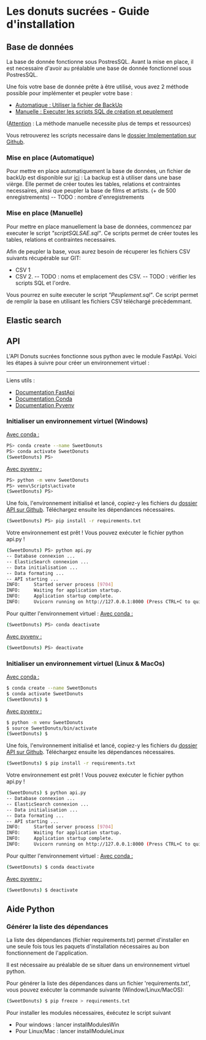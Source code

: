 
# **Les donuts sucrées - Guide d'installation**

## Base de données
La base de donnée fonctionne sous PostresSQL.
Avant la mise en place, il est necessaire d'avoir au préalable une base de donnée fonctionnel sous PostresSQL.


Une fois votre base de donnée prête à être utilisé, vous avez 2 méthode possible pour implémenter et peupler votre base :
- [<u>Automatique</u> : Utiliser la fichier de BackUp](#mise-en-place-automatique) 
- [<u>Manuelle</u> : Executer les scripts SQL de création et peuplement](#mise-en-place-manuelle)

(<u>Attention</u> : La méthode manuelle necessite plus de temps et ressources)

Vous retrouverez les scripts necessaire dans le [dossier Implementation sur Github](https://github.com/8Paprika5/API_RecommandationSys/tree/main/Implementation).


### Mise en place (Automatique)
Pour mettre en place automatiquement la base de données, un fichier de backUp est disponible sur [ici](https://drive.google.com/file/d/1qumphe1AGi2yokk4-T1NRhx8MqgGMXOz/view?usp=drive_link) : 
La backup est à utiliser dans une base vièrge. Elle permet de créer toutes les tables, relations et contraintes necessaires, ainsi que peupler la base de films et artists. (+ de 500 enregistrements)
-- TODO : nombre d'enregistrements


### Mise en place (Manuelle)
Pour mettre en place manuellement la base de données, commencez par executer le script _"scriptSQLSAE.sql"_. Ce scripts permet de créer toutes les tables, relations et contraintes necessaires.

Afin de peupler la base, vous aurez besoin de récuperer les fichiers CSV suivants récupérable sur GIT: 
- CSV 1
- CSV 2.
-- TODO : noms et emplacement des CSV.
-- TODO : vérifier les scripts SQL et l'ordre.

Vous pourrez en suite executer le script _"Peuplement.sql"_. Ce script permet de remplir la base en utilisant les fichiers CSV téléchargé précèdemmant.



## Elastic search

## API
L'API Donuts sucrées fonctionne sous python avec le module FastApi. Voici les étapes à suivre pour créer un environnement virtuel :

---

Liens utils :
- [Documentation FastApi](https://fastapi.tiangolo.com/)
- [Documentation Conda](https://conda.io/projects/conda/en/latest/user-guide/getting-started.html)
- [Documentation Pyvenv](https://docs.python.org/fr/3/library/venv.html)

### Initialiser un environnement virtuel (Windows)
<u>Avec conda :</u>
```sh
PS> conda create --name SweetDonuts
PS> conda activate SweetDonuts
(SweetDonuts) PS>
```

<u>Avec pyvenv :</u>
```sh
PS> python -m venv SweetDonuts
PS> venv\Scripts\activate
(SweetDonuts) PS>
```

Une fois, l'environnement initialisé et lancé, copiez-y les fichiers du [dossier API sur Github](https://github.com/8Paprika5/API_RecommandationSys/tree/main/API). Téléchargez ensuite les dépendances nécessaires.

```sh
(SweetDonuts) PS> pip install -r requirements.txt
```

Votre environnement est prêt ! Vous pouvez exécuter le fichier python api.py !
```sh
(SweetDonuts) PS> python api.py
-- Database connexion ...
-- ElasticSearch connexion ...
-- Data initialisation ...
-- Data formating ...
-- API starting ...
INFO:     Started server process [9704]
INFO:     Waiting for application startup.
INFO:     Application startup complete.
INFO:     Uvicorn running on http://127.0.0.1:8000 (Press CTRL+C to quit)
```

Pour quitter l'environnement virtuel : 
<u>Avec conda :</u>
```sh
(SweetDonuts) PS> conda deactivate
```

<u>Avec pyvenv :</u>
```sh
(SweetDonuts) PS> deactivate
```



### Initialiser un environnement virtuel (Linux & MacOs)
<u>Avec conda :</u>

```sh
$ conda create --name SweetDonuts
$ conda activate SweetDonuts
(SweetDonuts) $
```

<u>Avec pyvenv :</u>

```sh
$ python -m venv SweetDonuts
$ source SweetDonuts/bin/activate
(SweetDonuts) $
```

Une fois, l'environnement initialisé et lancé, copiez-y les fichiers du [dossier API sur Github](https://github.com/8Paprika5/API_RecommandationSys/tree/main/API). Téléchargez ensuite les dépendances nécessaires.

```sh
(SweetDonuts) $ pip install -r requirements.txt
```

Votre environnement est prêt ! Vous pouvez exécuter le fichier python api.py !
```sh
(SweetDonuts) $ python api.py
-- Database connexion ...
-- ElasticSearch connexion ...
-- Data initialisation ...
-- Data formating ...
-- API starting ...
INFO:     Started server process [9704]
INFO:     Waiting for application startup.
INFO:     Application startup complete.
INFO:     Uvicorn running on http://127.0.0.1:8000 (Press CTRL+C to quit)
```

Pour quitter l'environnement virtuel : 
<u>Avec conda :</u>

```sh
(SweetDonuts) $ conda deactivate
```

<u>Avec pyvenv :</u>

```sh
(SweetDonuts) $ deactivate
```








## Aide Python
### Générer la liste des dépendances 
La liste des dépendances (fichier requirements.txt) permet d'installer en une seule fois tous les paquets d'installation nécessaires au bon fonctionnement de l'application.

Il est nécessaire au préalable de se situer dans un environnement virtuel python.

Pour générer la liste des dépendances dans un fichier 'requirements.txt', vous pouvez exécuter la commande suivante (Window/Linux/MacOS):

```sh
(SweetDonuts) $ pip freeze > requirements.txt
```

Pour installer les modules nécessaires, éxécutez le script suivant
- Pour windows : lancer installModulesWin
- Pour Linux/Mac : lancer installModuleLinux